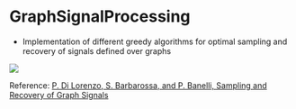 # GraphSignalProcessing


* Implementation of different greedy algorithms for optimal sampling and recovery of signals defined over graphs  

![](https://github.com/georgosgeorgos/GraphSignalProcessing/blob/master/images/error_bandwidth.jpg)

Reference: [P. Di Lorenzo, S. Barbarossa, and P. Banelli, Sampling and Recovery of Graph Signals](https://arxiv.org/abs/1712.09310)
